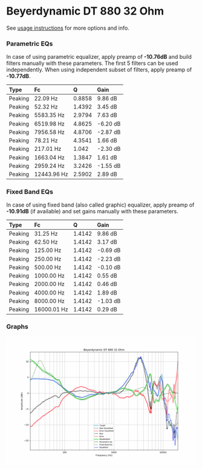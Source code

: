 # Beyerdynamic DT 880 32 Ohm
See [usage instructions](https://github.com/jaakkopasanen/AutoEq#usage) for more options and info.

### Parametric EQs
In case of using parametric equalizer, apply preamp of **-10.76dB** and build filters manually
with these parameters. The first 5 filters can be used independently.
When using independent subset of filters, apply preamp of **-10.77dB**.

| Type    | Fc          |      Q | Gain     |
|:--------|:------------|:-------|:---------|
| Peaking | 22.09 Hz    | 0.8858 | 9.86 dB  |
| Peaking | 52.32 Hz    | 1.4392 | 3.45 dB  |
| Peaking | 5583.35 Hz  | 2.9794 | 7.63 dB  |
| Peaking | 6519.98 Hz  | 4.8625 | -6.20 dB |
| Peaking | 7956.58 Hz  | 4.8706 | -2.87 dB |
| Peaking | 78.21 Hz    | 4.3541 | 1.66 dB  |
| Peaking | 217.01 Hz   | 1.042  | -2.30 dB |
| Peaking | 1663.04 Hz  | 1.3847 | 1.61 dB  |
| Peaking | 2959.24 Hz  | 3.2426 | -1.55 dB |
| Peaking | 12443.96 Hz | 2.5902 | 2.89 dB  |

### Fixed Band EQs
In case of using fixed band (also called graphic) equalizer, apply preamp of **-10.91dB**
(if available) and set gains manually with these parameters.

| Type    | Fc          |      Q | Gain     |
|:--------|:------------|:-------|:---------|
| Peaking | 31.25 Hz    | 1.4142 | 9.86 dB  |
| Peaking | 62.50 Hz    | 1.4142 | 3.17 dB  |
| Peaking | 125.00 Hz   | 1.4142 | -0.69 dB |
| Peaking | 250.00 Hz   | 1.4142 | -2.23 dB |
| Peaking | 500.00 Hz   | 1.4142 | -0.10 dB |
| Peaking | 1000.00 Hz  | 1.4142 | 0.55 dB  |
| Peaking | 2000.00 Hz  | 1.4142 | 0.46 dB  |
| Peaking | 4000.00 Hz  | 1.4142 | 1.89 dB  |
| Peaking | 8000.00 Hz  | 1.4142 | -1.03 dB |
| Peaking | 16000.01 Hz | 1.4142 | 0.29 dB  |

### Graphs
![](./Beyerdynamic%20DT%20880%2032%20Ohm.png)